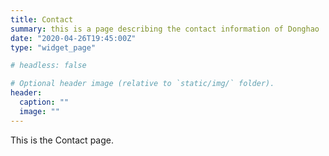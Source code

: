 ```yaml
---
title: Contact
summary: this is a page describing the contact information of Donghao
date: "2020-04-26T19:45:00Z"
type: "widget_page"

# headless: false

# Optional header image (relative to `static/img/` folder).
header:
  caption: ""
  image: ""
---
```


This is the Contact page.
